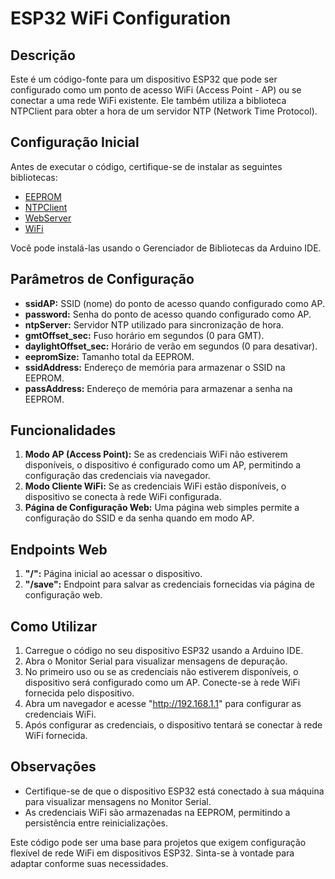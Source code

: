 # ESP32 WiFi Configuration

## Descrição
Este é um código-fonte para um dispositivo ESP32 que pode ser configurado como um ponto de acesso WiFi (Access Point - AP) ou se conectar a uma rede WiFi existente. Ele também utiliza a biblioteca NTPClient para obter a hora de um servidor NTP (Network Time Protocol).

## Configuração Inicial
Antes de executar o código, certifique-se de instalar as seguintes bibliotecas:

- [EEPROM](https://www.arduino.cc/en/Reference/EEPROM)
- [NTPClient](https://github.com/arduino-libraries/NTPClient)
- [WebServer](https://github.com/espressif/arduino-esp32/blob/master/docs/arduino-ide/libraries/WebServer.md)
- [WiFi](https://www.arduino.cc/en/Reference/WiFi)

Você pode instalá-las usando o Gerenciador de Bibliotecas da Arduino IDE.

## Parâmetros de Configuração
- **ssidAP:** SSID (nome) do ponto de acesso quando configurado como AP.
- **password:** Senha do ponto de acesso quando configurado como AP.
- **ntpServer:** Servidor NTP utilizado para sincronização de hora.
- **gmtOffset_sec:** Fuso horário em segundos (0 para GMT).
- **daylightOffset_sec:** Horário de verão em segundos (0 para desativar).
- **eepromSize:** Tamanho total da EEPROM.
- **ssidAddress:** Endereço de memória para armazenar o SSID na EEPROM.
- **passAddress:** Endereço de memória para armazenar a senha na EEPROM.

## Funcionalidades
1. **Modo AP (Access Point):** Se as credenciais WiFi não estiverem disponíveis, o dispositivo é configurado como um AP, permitindo a configuração das credenciais via navegador.
2. **Modo Cliente WiFi:** Se as credenciais WiFi estão disponíveis, o dispositivo se conecta à rede WiFi configurada.
3. **Página de Configuração Web:** Uma página web simples permite a configuração do SSID e da senha quando em modo AP.

## Endpoints Web
1. **"/":** Página inicial ao acessar o dispositivo.
2. **"/save":** Endpoint para salvar as credenciais fornecidas via página de configuração web.

## Como Utilizar
1. Carregue o código no seu dispositivo ESP32 usando a Arduino IDE.
2. Abra o Monitor Serial para visualizar mensagens de depuração.
3. No primeiro uso ou se as credenciais não estiverem disponíveis, o dispositivo será configurado como um AP. Conecte-se à rede WiFi fornecida pelo dispositivo.
4. Abra um navegador e acesse "http://192.168.1.1" para configurar as credenciais WiFi.
5. Após configurar as credenciais, o dispositivo tentará se conectar à rede WiFi fornecida.

## Observações
- Certifique-se de que o dispositivo ESP32 está conectado à sua máquina para visualizar mensagens no Monitor Serial.
- As credenciais WiFi são armazenadas na EEPROM, permitindo a persistência entre reinicializações.

Este código pode ser uma base para projetos que exigem configuração flexível de rede WiFi em dispositivos ESP32. Sinta-se à vontade para adaptar conforme suas necessidades.
